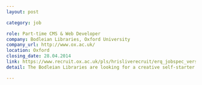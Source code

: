 ```yaml
---
layout: post

category: job

role: Part-time CMS & Web Developer
company: Bodleian Libraries, Oxford University
company_url: http://www.ox.ac.uk/
location: Oxford
closing_date: 28.04.2014
link: https://www.recruit.ox.ac.uk/pls/hrisliverecruit/erq_jobspec_version_4.jobspec?p_id=112807
detail: The Bodleian Libraries are looking for a creative self-starter to join its busy Communications team. You will have experience in a web development role, working in a large organisation. Knowledge of HTML5, (X)HTML, CSS, Javascript, PHP, SQL, XML, Apache is essential.

---
```

